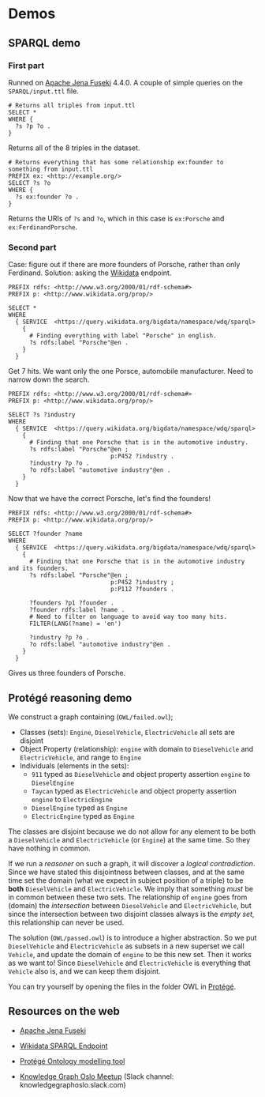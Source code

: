 # Demos
## SPARQL demo
### First part
Runned on [Apache Jena Fuseki](https://jena.apache.org/documentation/fuseki2/) 4.4.0. A couple of simple queries on the `SPARQL/input.ttl` file.

```sparql
# Returns all triples from input.ttl
SELECT *
WHERE {
  ?s ?p ?o .
}
```
Returns all of the 8 triples in the dataset.

```sparql
# Returns everything that has some relationship ex:founder to something from input.ttl
PREFIX ex: <http://example.org/>
SELECT ?s ?o
WHERE {
  ?s ex:founder ?o .
}
```
Returns the URIs of `?s` and `?o`, which in this case is `ex:Porsche` and `ex:FerdinandPorsche`.

### Second part
Case: figure out if there are more founders of Porsche, rather than only Ferdinand. 
Solution: asking the [Wikidata](https://www.wikidata.org/wiki/Wikidata:Main_Page) endpoint.

```sparql
PREFIX rdfs: <http://www.w3.org/2000/01/rdf-schema#>
PREFIX p: <http://www.wikidata.org/prop/>

SELECT *
WHERE
  { SERVICE  <https://query.wikidata.org/bigdata/namespace/wdq/sparql> 
    {
      # Finding everything with label "Porsche" in english.            
      ?s rdfs:label "Porsche"@en .
    }
  }
```
Get 7 hits. We want only the one Porsce, automobile manufacturer. Need to narrow down the search.

```sparql
PREFIX rdfs: <http://www.w3.org/2000/01/rdf-schema#>
PREFIX p: <http://www.wikidata.org/prop/>

SELECT ?s ?industry
WHERE
  { SERVICE  <https://query.wikidata.org/bigdata/namespace/wdq/sparql> 
    {
      # Finding that one Porsche that is in the automotive industry.          
      ?s rdfs:label "Porsche"@en ;
                             p:P452 ?industry .
      ?industry ?p ?o .
      ?o rdfs:label "automotive industry"@en .
    }
  }
```
Now that we have the correct Porsche, let's find the founders!

```sparql
PREFIX rdfs: <http://www.w3.org/2000/01/rdf-schema#>
PREFIX p: <http://www.wikidata.org/prop/>

SELECT ?founder ?name
WHERE
  { SERVICE  <https://query.wikidata.org/bigdata/namespace/wdq/sparql> 
    {
      # Finding that one Porsche that is in the automotive industry and its founders.        
      ?s rdfs:label "Porsche"@en ;
                             p:P452 ?industry ;
                             p:P112 ?founders .
    
      ?founders ?p1 ?founder .
      ?founder rdfs:label ?name .
      # Need to filter on language to avoid way too many hits.
      FILTER(LANG(?name) = 'en')
    
      ?industry ?p ?o .
      ?o rdfs:label "automotive industry"@en .
    }
  }
```
Gives us three founders of Porsche. 

## Protégé reasoning demo
We construct a graph containing (`OWL/failed.owl`); 
* Classes (sets): `Engine`, `DieselVehicle`, `ElectricVehicle` all sets are disjoint
* Object Property (relationship): `engine` with domain to `DieselVehicle` and `ElectricVehicle`, and range to `Engine`
* Individuals (elements in the sets):
  * `911` typed as `DieselVehicle` and object property assertion `engine` to `DieselEngine`
  * `Taycan` typed as `ElectricVehicle` and object property assertion `engine` to `ElectricEngine`
  * `DieselEngine` typed as `Engine`
  * `ElectricEngine` typed as `Engine`

The classes are disjoint because we do not allow for any element to be both a `DieselVehicle` and `ElectricVehicle` (or `Engine`) at the same time. So they have nothing in common. 

If we run a _reasoner_ on such a graph, it will discover a _logical contradiction_. Since we have stated this disjointness between classes, and at the same time set the domain (what we expect in subject position of a triple) to be **both** `DieselVehicle` and `ElectricVehicle`. We imply that something _must_ be in common between these two sets. The relationship of `engine` goes from (domain) the _intersection_ between `DieselVehicle` and `ElectricVehicle`, but since the intersection between two disjoint classes always is the _empty set_, this relationship can never be used. 

The solution (`OWL/passed.owl`) is to introduce a higher abstraction. So we put `DieselVehicle` and `ElectricVehicle` as subsets in a new superset we call `Vehicle`, and update the domain of `engine` to be this new set. Then it works as we want to! Since `DieselVehicle` and `ElectricVehicle` is everything that `Vehicle` also is, and we can keep them disjoint.

You can try yourself by opening the files in the folder OWL in [Protégé](https://protege.stanford.edu/).

## Resources on the web

* [Apache Jena Fuseki](https://jena.apache.org/documentation/fuseki2/)
* [Wikidata SPARQL Endpoint](https://query.wikidata.org/)
* [Protégé Ontology modelling tool](https://protege.stanford.edu/)

* [Knowledge Graph Oslo Meetup](https://www.meetup.com/knowledge-graph-oslo/) (Slack channel: knowledgegraphoslo.slack.com)
